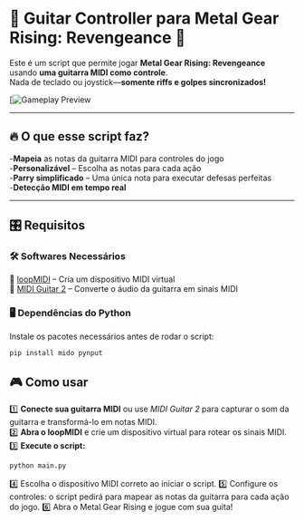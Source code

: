 # 🎸 Guitar Controller para Metal Gear Rising: Revengeance 🎸

Este é um script que permite jogar **Metal Gear Rising: Revengeance** usando **uma guitarra MIDI como controle**.  
Nada de teclado ou joystick—**somente riffs e golpes sincronizados!**  

[![Gameplay Preview](https://www.youtube.com/watch?v=SEU_VIDEO_ID)

---

## 🔥 O que esse script faz?

-**Mapeia** as notas da guitarra MIDI para controles do jogo  
-**Personalizável** – Escolha as notas para cada ação  
-**Parry simplificado** – Uma única nota para executar defesas perfeitas  
-**Detecção MIDI em tempo real**  

---

## 🎛 Requisitos

### 🛠 **Softwares Necessários**
🔹 [loopMIDI](https://www.tobias-erichsen.de/software/loopmidi.html) – Cria um dispositivo MIDI virtual  
🔹 [MIDI Guitar 2](https://www.amplesound.net/en/index.asp) – Converte o áudio da guitarra em sinais MIDI  

### 🖥 **Dependências do Python**
Instale os pacotes necessários antes de rodar o script:  
```bash
pip install mido pynput
```
## 🎮 Como usar

1️⃣ **Conecte sua guitarra MIDI** ou use *MIDI Guitar 2* para capturar o som da guitarra e transformá-lo em notas MIDI.  
2️⃣ **Abra o loopMIDI** e crie um dispositivo virtual para rotear os sinais MIDI.  
3️⃣ **Execute o script:**  

   ```bash
   python main.py
```

4️⃣ Escolha o dispositivo MIDI correto ao iniciar o script.
5️⃣ Configure os controles: o script pedirá para mapear as notas da guitarra para cada ação do jogo.
6️⃣ Abra o Metal Gear Rising e jogue com sua guita!



